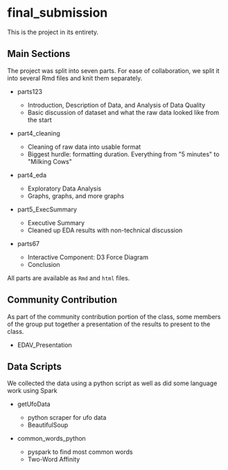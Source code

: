# final_submission

This is the project in its entirety.

## Main Sections

The project was split into seven parts. For ease of collaboration, we split it into several Rmd files and knit them separately.

* parts123
	* Introduction, Description of Data, and Analysis of Data Quality
	* Basic discussion of dataset and what the raw data looked like from the start

* part4_cleaning
	* Cleaning of raw data into usable format
	* Biggest hurdle: formatting duration. Everything from "5 minutes" to "Milking Cows"

* part4_eda
	* Exploratory Data Analysis
	* Graphs, graphs, and more graphs 

* part5_ExecSummary
	* Executive Summary
	* Cleaned up EDA results with non-technical discussion

* parts67
	* Interactive Component: D3 Force Diagram
	* Conclusion

All parts are available as `Rmd` and `html` files.

## Community Contribution

As part of the community contribution portion of the class, some members of the group put together a presentation of the results to present to the class.

* EDAV_Presentation

## Data Scripts

We collected the data using a python script as well as did some language work using Spark

* getUfoData
	* python scraper for ufo data
	* BeautifulSoup

* common_words_python
	* pyspark to find most common words
	* Two-Word Affinity







